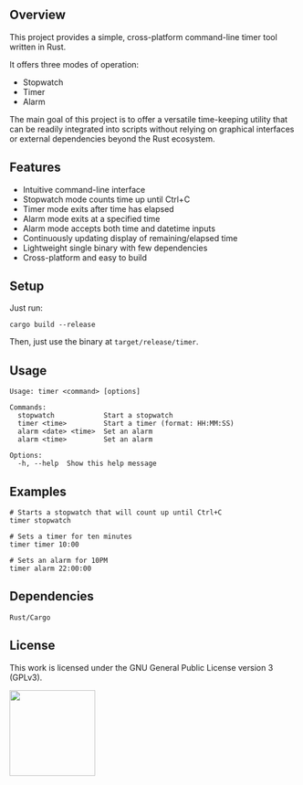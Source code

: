 ## Overview

This project provides a simple, cross-platform command-line timer tool written
in Rust.

It offers three modes of operation:

- Stopwatch
- Timer
- Alarm

The main goal of this project is to offer a versatile time-keeping utility that
can be readily integrated into scripts without relying on graphical interfaces
or external dependencies beyond the Rust ecosystem.

## Features

- Intuitive command-line interface
- Stopwatch mode counts time up until Ctrl+C
- Timer mode exits after time has elapsed
- Alarm mode exits at a specified time
- Alarm mode accepts both time and datetime inputs
- Continuously updating display of remaining/elapsed time
- Lightweight single binary with few dependencies
- Cross-platform and easy to build

## Setup

Just run:

```
cargo build --release
```

Then, just use the binary at `target/release/timer`.

## Usage

```
Usage: timer <command> [options]

Commands:
  stopwatch            Start a stopwatch
  timer <time>         Start a timer (format: HH:MM:SS)
  alarm <date> <time>  Set an alarm
  alarm <time>         Set an alarm

Options:
  -h, --help  Show this help message
```

## Examples

```
# Starts a stopwatch that will count up until Ctrl+C
timer stopwatch
```

```
# Sets a timer for ten minutes
timer timer 10:00
```

```
# Sets an alarm for 10PM
timer alarm 22:00:00
```

## Dependencies

```
Rust/Cargo
```

## License

This work is licensed under the GNU General Public License version 3 (GPLv3).

[<img src="https://s-christy.com/status-banner-service/GPLv3_Logo.svg" width="150" />](https://www.gnu.org/licenses/gpl-3.0.en.html)

